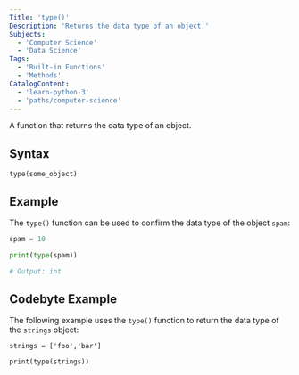 ```yaml
---
Title: 'type()'
Description: 'Returns the data type of an object.'
Subjects:
  - 'Computer Science'
  - 'Data Science'
Tags:
  - 'Built-in Functions'
  - 'Methods'
CatalogContent:
  - 'learn-python-3'
  - 'paths/computer-science'
---
```


A function that returns the data type of an object.

## Syntax

```pseudo
type(some_object)
```

## Example

The `type()` function can be used to confirm the data type of the object `spam`:

```py
spam = 10

print(type(spam))

# Output: int
```

## Codebyte Example

The following example uses the `type()` function to return the data type of the `strings` object:

```codebyte/python
strings = ['foo','bar']

print(type(strings))
```
